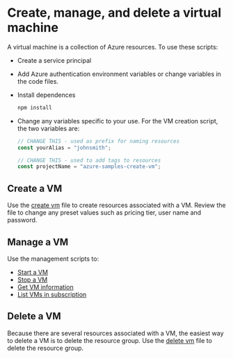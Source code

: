 # Create, manage, and delete a virtual machine

A virtual machine is a collection of Azure resources. To use these scripts:

* Create a service principal
* Add Azure authentication environment variables or change variables in the code files. 
* Install dependences

    ```bash
    npm install
    ```

* Change any variables specific to your use. For the VM creation script, the two variables are:

    ```javascript
    // CHANGE THIS - used as prefix for naming resources
    const yourAlias = "johnsmith";

    // CHANGE THIS - used to add tags to resources
    const projectName = "azure-samples-create-vm";
    ```

## Create a VM

Use the [create vm](create-vm.js) file to create resources associated with a VM. Review the file to change any preset values such as pricing tier, user name and password. 

## Manage a VM

Use the management scripts to:

* [Start a VM](start-vm.js)
* [Stop a VM](stop-vm.js)
* [Get VM information](vm-info.js)
* [List VMs in subscription](list-vms.js)

## Delete a VM

Because there are several resources associated with a VM, the easiest way to delete a VM is to delete the resource group. Use the [delete vm](delete-resources.js) file to delete the resource group.
